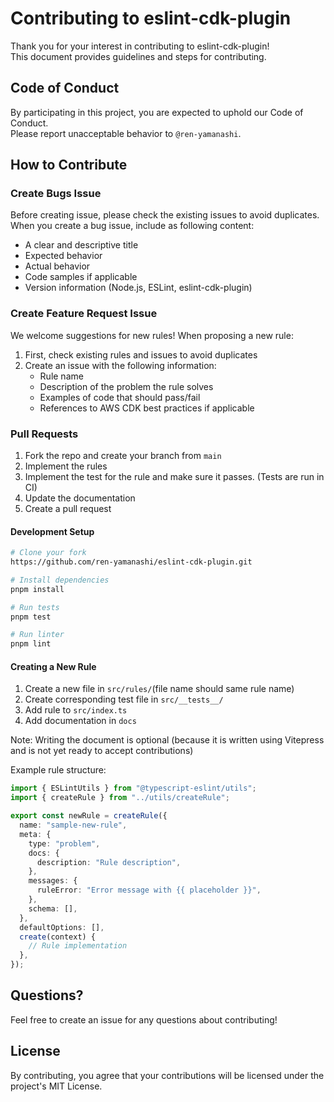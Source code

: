 # Contributing to eslint-cdk-plugin

Thank you for your interest in contributing to eslint-cdk-plugin!  
This document provides guidelines and steps for contributing.

## Code of Conduct

By participating in this project, you are expected to uphold our Code of Conduct.  
Please report unacceptable behavior to `@ren-yamanashi`.

## How to Contribute

### Create Bugs Issue

Before creating issue, please check the existing issues to avoid duplicates.  
When you create a bug issue, include as following content:

- A clear and descriptive title
- Expected behavior
- Actual behavior
- Code samples if applicable
- Version information (Node.js, ESLint, eslint-cdk-plugin)

### Create Feature Request Issue

We welcome suggestions for new rules!
When proposing a new rule:

1. First, check existing rules and issues to avoid duplicates
2. Create an issue with the following information:
   - Rule name
   - Description of the problem the rule solves
   - Examples of code that should pass/fail
   - References to AWS CDK best practices if applicable

### Pull Requests

1. Fork the repo and create your branch from `main`
2. Implement the rules
3. Implement the test for the rule and make sure it passes. (Tests are run in CI)
4. Update the documentation
5. Create a pull request

#### Development Setup

```bash
# Clone your fork
https://github.com/ren-yamanashi/eslint-cdk-plugin.git

# Install dependencies
pnpm install

# Run tests
pnpm test

# Run linter
pnpm lint
```

#### Creating a New Rule

1. Create a new file in `src/rules/`(file name should same rule name)
2. Create corresponding test file in `src/__tests__/`
3. Add rule to `src/index.ts`
4. Add documentation in `docs`

Note: Writing the document is optional (because it is written using Vitepress and is not yet ready to accept contributions)

Example rule structure:

```typescript
import { ESLintUtils } from "@typescript-eslint/utils";
import { createRule } from "../utils/createRule";

export const newRule = createRule({
  name: "sample-new-rule",
  meta: {
    type: "problem",
    docs: {
      description: "Rule description",
    },
    messages: {
      ruleError: "Error message with {{ placeholder }}",
    },
    schema: [],
  },
  defaultOptions: [],
  create(context) {
    // Rule implementation
  },
});
```

## Questions?

Feel free to create an issue for any questions about contributing!

## License

By contributing, you agree that your contributions will be licensed under the project's MIT License.
